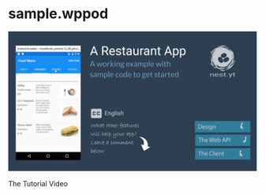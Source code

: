 # sample.wppod

[![The Video](https://raw.githubusercontent.com/inkton/sample.wppod/master/Assets/images/title-page.png)](https://www.youtube.com/watch?v=0s3kZ8IT9GA)

The Tutorial Video
